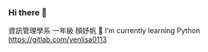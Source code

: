 ### Hi there 👋
資訊管理學系 一年級 顏妤帆 
🌱 I’m currently learning Python 
https://gitlab.com/yenlisa0113
<!--
**LisaYen0113/LisaYen0113** is a ✨ _special_ ✨ repository because its `README.md` (this file) appears on your GitHub profile.

Here are some ideas to get you started:

- 🔭 I’m currently working on ...
- 🌱 I’m currently learning ...
- 👯 I’m looking to collaborate on ...
- 🤔 I’m looking for help with ...
- 💬 Ask me about ...
- 📫 How to reach me: ...
- 😄 Pronouns: ...
- ⚡ Fun fact: ...
-->
